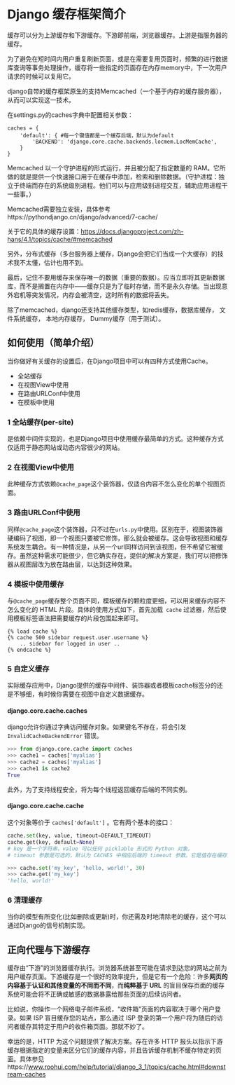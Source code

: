 # Django 缓存框架简介

缓存可以分为上游缓存和下游缓存。下游即前端，浏览器缓存。上游是指服务器的缓存。

为了避免在短时间内用户重复刷新页面，或是在需要复用页面时，频繁的进行数据库查询等事务处理操作，缓存将一些指定的页面存在内存memory中，下一次用户请求的时候可以复用它。

django自带的缓存框架原生的支持Memcached（一个基于内存的缓存服务器），从而可以实现这一技术。

在settings.py的caches字典中配置相关参数：

```django
caches = {
    'default': { #每一个键值都是一个缓存后端，默认为default
        'BACKEND': 'django.core.cache.backends.locmem.LocMemCache',
    }
}
```



Memcached 以一个守护进程的形式运行，并且被分配了指定数量的 RAM。它所做的就是提供一个快速接口用于在缓存中添加，检索和删除数据。（守护进程：独立于终端而存在的系统级别进程。他们可以与应用级别进程交互，辅助应用进程干一些事。）

Memcached需要独立安装，具体参考https://pythondjango.cn/django/advanced/7-cache/

关于它的具体的缓存设置：https://docs.djangoproject.com/zh-hans/4.1/topics/cache/#memcached

另外，分布式缓存（多台服务器上缓存，Django会把它们当成一个大缓存）的技术我不太懂，估计也用不到。

最后，记住不要用缓存来保存唯一的数据（重要的数据）。应当立即将其更新数据库，而不是搁置在内存中——缓存只是为了临时存储，而不是永久存储。当出现意外宕机等突发情况，内存会被清空，这时所有的数据将丢失。



除了memcached，django还支持其他缓存类型，如redis缓存，数据库缓存， 文件系统缓存， 本地内存缓存， Dummy缓存（用于测试）。

## 如何使用（简单介绍）

当你做好有关缓存的设置后，在Django项目中可以有四种方式使用Cache。

- 全站缓存
- 在视图View中使用
- 在路由URLConf中使用
- 在模板中使用

### 1 全站缓存(per-site)

是依赖中间件实现的，也是Django项目中使用缓存最简单的方式。这种缓存方式仅适用于静态网站或动态内容很少的网站。

### 2 在视图View中使用

此种缓存方式依赖`@cache_page`这个装饰器，仅适合内容不怎么变化的单个视图页面。

### 3 路由URLConf中使用

同样`@cache_page`这个装饰器，只不过在`urls.py`中使用。区别在于，视图装饰器硬编码了视图，即一个视图只要被它修饰，那么就会被缓存。这会导致视图和缓存系统发生耦合。有一种情况是，从另一个url同样访问到该视图，但不希望它被缓存。虽然这种需求可能很少，但它确实存在。提供的解决方案是，我们可以把修饰器从视图层改为放在路由层，以达到这种效果。

### 4 模板中使用缓存

与`@cache_page`缓存整个页面不同，模板缓存的颗粒度更细，可以用来缓存内容不怎么变化的 HTML 片段。具体的使用方式如下，首先加载` cache` 过滤器，然后使用模板标签语法把需要缓存的片段包围起来即可。

```django
{% load cache %}
{% cache 500 sidebar request.user.username %}
    .. sidebar for logged in user ..
{% endcache %}
```

### 5 自定义缓存

实际缓存应用中，Django提供的缓存中间件、装饰器或者模板cache标签分的还是不够细，有时候你需要在视图中自定义数据缓存。

#### django.core.cache.caches

django允许你通过字典访问缓存对象。如果键名不存在，将会引发 `InvalidCacheBackendError` 错误。

```python
>>> from django.core.cache import caches
>>> cache1 = caches['myalias']
>>> cache2 = caches['myalias']
>>> cache1 is cache2
True
```

此外，为了支持线程安全，将为每个线程返回缓存后端的不同实例。

#### django.core.cache.cache

这个对象等价于 `caches['default']` 。它有两个基本的接口：

```python
cache.set(key, value, timeout=DEFAULT_TIMEOUT)
cache.get(key, default=None)
# key 是一个字符串，value 可以任何 picklable 形式的 Python 对象。
# timeout 参数是可选的，默认为 CACHES 中相应后端的 timeout 参数。它是值存在缓存里的秒数。timeout 设置为 None 时将永久缓存。timeout 为0将不缓存值。如果对象不在缓存中，cache.get() 将返回 None。

>>> cache.set('my_key', 'hello, world!', 30)
>>> cache.get('my_key')
'hello, world!'
```

### 6 清理缓存

当你的模型有所变化(比如删除或更新)时，你还需及时地清除老的缓存，这个可以通过Django的信号机制实现。

## 正向代理与下游缓存

缓存由“下游”的浏览器缓存执行。浏览器系统甚至可能在请求到达您的网站之前为用户缓存页面。下游缓存是一个很好的效率提升，但是它有一个危险：许多**网页的内容基于认证和其他变量的不同而不同**，而**纯粹基于 URL** 的盲目保存页面的缓存系统可能会将不正确或敏感的数据暴露给那些页面的后续访问者。

比如说，你操作一个网络电子邮件系统，“收件箱”页面的内容取决于哪个用户登录。如果 ISP 盲目缓存您的站点，那么通过 ISP 登录的第一个用户将为随后的访问者缓存其特定于用户的收件箱页面。那就不妙了。

幸运的是，HTTP 为这个问题提供了解决方案。存在许多 HTTP 报头以指示下游缓存根据指定的变量来区分它们的缓存内容，并且告诉缓存机制不缓存特定的页面。具体参见https://www.roohui.com/help/tutorial/django_3_1/topics/cache.html#downstream-caches
